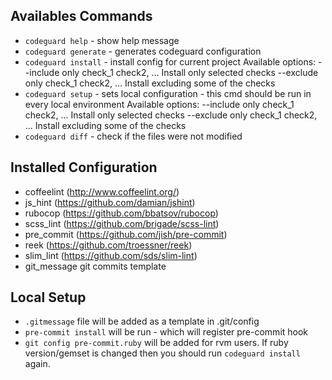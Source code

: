 Availables Commands
---
* `codeguard help`     - show help message
* `codeguard generate` - generates codeguard configuration
* `codeguard install`  - install config for current project
                         Available options:
                         --include only check_1 check2, ...
                           Install only selected checks
                         --exclude only check_1 check2, ...
                           Install excluding some of the checks
* `codeguard setup`    - sets local configuration - this cmd should be run
                         in every local environment
                         Available options:
                         --include only check_1 check2, ...
                           Install only selected checks
                         --exclude only check_1 check2, ...
                           Install excluding some of the checks
* `codeguard diff`     - check if the files were not modified

Installed Configuration
---
* coffeelint      (http://www.coffeelint.org/)
* js_hint         (https://github.com/damian/jshint)
* rubocop         (https://github.com/bbatsov/rubocop)
* scss_lint       (https://github.com/brigade/scss-lint)
* pre_commit      (https://github.com/jish/pre-commit)
* reek            (https://github.com/troessner/reek)
* slim_lint       (https://github.com/sds/slim-lint)
* git_message     git commits template

Local Setup
---
* `.gitmessage` file will be added as a template in .git/config
* `pre-commit install` will be run - which will register pre-commit hook
* `git config pre-commit.ruby` will be added for rvm users. If ruby
  version/gemset is changed then you should run `codeguard install`
  again.
